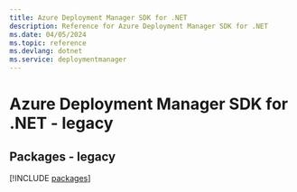 ```yaml
---
title: Azure Deployment Manager SDK for .NET
description: Reference for Azure Deployment Manager SDK for .NET
ms.date: 04/05/2024
ms.topic: reference
ms.devlang: dotnet
ms.service: deploymentmanager
---
```

# Azure Deployment Manager SDK for .NET - legacy
## Packages - legacy
[!INCLUDE [packages](deployment-manager-index.md)]